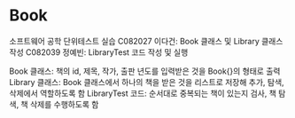 # Book
소프트웨어 공학 단위테스트 실습
C082027 이다건: Book 클래스 및 Library 클래스 작성
C082039 정예빈: LibraryTest 코드 작성 및 실행

Book 클래스: 책의 id, 제목, 작가, 출판 년도를 입력받은 것을 Book{}의 형태로 출력
Library 클래스: Book 클래스에서 하나의 책을 받은 것을 리스트로 저장해 추가, 탐색, 삭제에서 역할하도록 함
LibraryTest 코드: 순서대로 중복되는 책이 있는지 검사, 책 탐색, 책 삭제를 수행하도록 함
